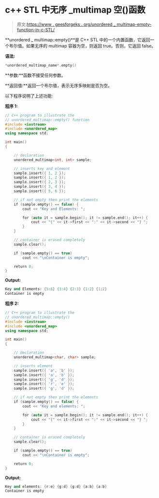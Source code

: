 # c++ STL 中无序 _multimap 空()函数

> 原文:[https://www . geesforgeks . org/unordered _ multimap-empty-function-in-c-STL/](https://www.geeksforgeeks.org/unordered_multimap-empty-function-in-c-stl/)

**unordered _ multimap::empty()**是 C++ STL 中的一个内置函数，它返回一个布尔值。如果无序的 multimap 容器为空，则返回 true。否则，它返回 false。

**语法:**

```cpp
*unordered_multimap_name*.empty()
```

**参数:**函数不接受任何参数。

**返回值:**返回一个布尔值，表示无序多映射是否为空。

以下程序说明了上述功能:

**程序 1:**

```cpp
// C++ program to illustrate the
// unordered_multimap::empty() function
#include <iostream>
#include <unordered_map>
using namespace std;

int main()
{

    // declaration
    unordered_multimap<int, int> sample;

    // inserts key and element
    sample.insert({ 1, 2 });
    sample.insert({ 1, 2 });
    sample.insert({ 2, 3 });
    sample.insert({ 3, 4 });
    sample.insert({ 5, 6 });

    // if not empty then print the elements
    if (sample.empty() == false) {
        cout << "Key and Elements: ";

        for (auto it = sample.begin(); it != sample.end(); it++) {
            cout << "{" << it->first << ":" << it->second << "} ";
        }
    }

    // container is erased completely
    sample.clear();

    if (sample.empty() == true)
        cout << "\nContainer is empty";

    return 0;
}
```

**Output:**

```cpp
Key and Elements: {5:6} {3:4} {2:3} {1:2} {1:2} 
Container is empty

```

**程序 2:**

```cpp
// C++ program to illustrate the
// unordered_multimap::empty()
#include <iostream>
#include <unordered_map>
using namespace std;

int main()
{

    // declaration
    unordered_multimap<char, char> sample;

    // inserts element
    sample.insert({ 'a', 'b' });
    sample.insert({ 'a', 'b' });
    sample.insert({ 'g', 'd' });
    sample.insert({ 'r', 'e' });
    sample.insert({ 'g', 'd' });

    // if not empty then print the elements
    if (sample.empty() == false) {
        cout << "Key and elements: ";

        for (auto it = sample.begin(); it != sample.end(); it++) {
            cout << "{" << it->first << ":" << it->second << "} ";
        }
    }

    // container is erased completely
    sample.clear();

    if (sample.empty() == true)
        cout << "\nContainer is empty";

    return 0;
}
```

**Output:**

```cpp
Key and elements: {r:e} {g:d} {g:d} {a:b} {a:b} 
Container is empty

```